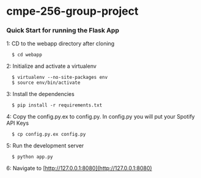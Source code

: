 # cmpe-256-group-project

### Quick Start for running the Flask App

1: CD to the webapp directory after cloning
```
  $ cd webapp
```

2: Initialize and activate a virtualenv
```
  $ virtualenv --no-site-packages env
  $ source env/bin/activate
```

3: Install the dependencies
```
  $ pip install -r requirements.txt
```


4: Copy the config.py.ex to config.py. In config.py you will put your Spotify API Keys
```
  $ cp config.py.ex config.py
```

5: Run the development server
```
  $ python app.py
```

6: Navigate to [http://127.0.0.1:8080](http://127.0.0.1:8080)
